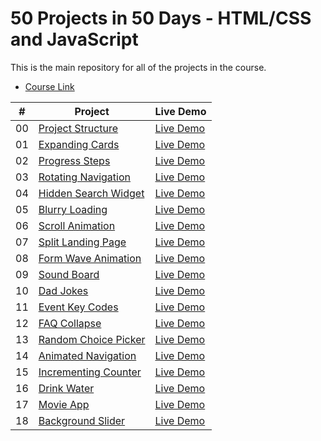 # 50 Projects in 50 Days - HTML/CSS and JavaScript

This is the main repository for all of the projects in the course.

- [Course Link](https://www.traversymedia.com/50-Projects-In-50-Days)

|  #  | Project                                                                                                 | Live Demo                                                                        |
| :-: | ------------------------------------------------------------------------------------------------------- | -------------------------------------------------------------------------------- |
| 00  | [Project Structure](https://github.com/dvsilva/50projects50days/tree/master/_project_structure_)        | [Live Demo](https://dvsilva.github.io/50projects50days/_project_structure_/)     |
| 01  | [Expanding Cards](https://github.com/dvsilva/50projects50days/tree/master/01_expanding-cards)           | [Live Demo](https://dvsilva.github.io/50projects50days/01_expanding-cards/)      |
| 02  | [Progress Steps](https://github.com/dvsilva/50projects50days/tree/master/02_progress_steps)             | [Live Demo](https://dvsilva.github.io/50projects50days/02_progress_steps/)       |
| 03  | [Rotating Navigation](https://github.com/dvsilva/50projects50days/tree/master/03_rotating_navigation)   | [Live Demo](https://dvsilva.github.io/50projects50days/03_rotating_navigation/)  |
| 04  | [Hidden Search Widget](https://github.com/dvsilva/50projects50days/tree/master/04_hidden_search_widget) | [Live Demo](https://dvsilva.github.io/50projects50days/04_hidden_search_widget/) |
| 05  | [Blurry Loading](https://github.com/dvsilva/50projects50days/tree/master/05_blurry_loading)             | [Live Demo](https://dvsilva.github.io/50projects50days/05_blurry_loading/)       |
| 06  | [Scroll Animation](https://github.com/dvsilva/50projects50days/tree/master/06_scroll_animation)         | [Live Demo](https://dvsilva.github.io/50projects50days/06_scroll_animation/)     |
| 07  | [Split Landing Page](https://github.com/dvsilva/50projects50days/tree/master/07_split_langing_page)     | [Live Demo](https://dvsilva.github.io/50projects50days/07_split_langing_page/)   |
| 08  | [Form Wave Animation](https://github.com/dvsilva/50projects50days/tree/master/08_form_wave_animation)   | [Live Demo](https://dvsilva.github.io/50projects50days/08_form_wave_animation/)  |
| 09  | [Sound Board](https://github.com/dvsilva/50projects50days/tree/master/09_sound_board)                   | [Live Demo](https://dvsilva.github.io/50projects50days/09_sound_board/)          |
| 10  | [Dad Jokes](https://github.com/dvsilva/50projects50days/tree/master/10_dad_jokes)                       | [Live Demo](https://dvsilva.github.io/50projects50days/10_dad_jokes/)            |
| 11  | [Event Key Codes](https://github.com/dvsilva/50projects50days/tree/master/11_event_key_codes)           | [Live Demo](https://dvsilva.github.io/50projects50days/11_event_key_codes/)      |
| 12  | [FAQ Collapse](https://github.com/dvsilva/50projects50days/tree/master/12_faq_collapse)                 | [Live Demo](https://dvsilva.github.io/50projects50days/12_faq_collapse/)         |
| 13  | [Random Choice Picker](https://github.com/dvsilva/50projects50days/tree/master/13_random_choice_picker) | [Live Demo](https://dvsilva.github.io/50projects50days/13_random_choice_picker/) |
| 14  | [Animated Navigation](https://github.com/dvsilva/50projects50days/tree/master/14_animated_navigation)   | [Live Demo](https://dvsilva.github.io/50projects50days/14_animated_navigation/)  |
| 15  | [Incrementing Counter](https://github.com/dvsilva/50projects50days/tree/master/15_incrementing_counter) | [Live Demo](https://dvsilva.github.io/50projects50days/15_incrementing_counter/) |
| 16  | [Drink Water](https://github.com/dvsilva/50projects50days/tree/master/16_drink_water)                   | [Live Demo](https://dvsilva.github.io/50projects50days/16_drink_water/)          |
| 17  | [Movie App](https://github.com/dvsilva/50projects50days/tree/master/17_movie_app)                       | [Live Demo](https://dvsilva.github.io/50projects50days/17_movie_app/)            |
| 18  | [Background Slider](https://github.com/dvsilva/50projects50days/tree/master/18_background_slider)       | [Live Demo](https://dvsilva.github.io/50projects50days/18_background_slider/)    |
